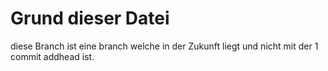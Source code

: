 # Grund dieser Datei

diese Branch ist eine branch welche in der Zukunft liegt und nicht mit der 1 commit addhead ist.

